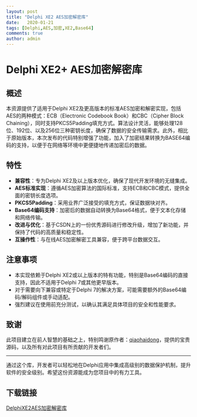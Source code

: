 ```yaml
---
layout: post
title: "Delphi XE2 AES加密解密库"
date:   2020-01-21
tags: [Delphi,AES,加密,XE2,Base64]
comments: true
author: admin
---
```

# Delphi XE2+ AES加密解密库

## 概述

本资源提供了适用于Delphi XE2及更高版本的标准AES加密和解密实现，包括AES的两种模式：ECB（Electronic Codebook Book）和CBC（Cipher Block Chaining），同时支持PKCS5Padding填充方式。算法设计灵活，能够处理128位、192位、以及256位三种密钥长度，确保了数据的安全传输需求。此外，相比于原始版本，本次发布的代码特别增强了功能，加入了加密结果转换为BASE64编码的支持，以便于在网络等环境中更便捷地传递加密后的数据。

## 特性

- **兼容性**：专为Delphi XE2及以上版本优化，确保了现代开发环境的无缝集成。
- **AES标准实现**：遵循AES加密算法的国际标准，支持ECB和CBC模式，提供全面的密钥长度选项。
- **PKCS5Padding**：采用业界广泛接受的填充方式，保证数据块对齐。
- **Base64编码支持**：加密后的数据自动转换为Base64格式，便于文本化存储和网络传输。
- **改进与优化**：基于CSDN上的一份优秀源码进行修改升级，增加了新功能，并保持了代码的高质量和稳定性。
- **互操作性**：与在线AES加密解密工具兼容，便于跨平台数据交互。

## 注意事项

- 本实现依赖于Delphi XE2或以上版本的特有功能，特别是Base64编码的直接支持，因此不适用于Delphi 7或其他更早版本。
- 对于需要向下兼容或特定于Delphi 7的解决方案，可能需要额外的Base64编码/解码组件或手动适配。
- 强烈建议在使用前充分测试，以确认其满足具体项目的安全和性能要求。

## 致谢

此项目建立在前人智慧的基础之上，特别鸣谢原作者：[qiaohaidong](http://download.csdn.net/download/qiaohaidong/9477264)，提供的宝贵源码，以及所有对此项目有所贡献的开发者们。

---

通过这个库，开发者可以轻松地在Delphi应用中集成高级别的数据保护机制，提升软件的安全级别。希望这份资源能成为您项目中的有力工具。

## 下载链接

[DelphiXE2AES加密解密库](https://pan.quark.cn/s/73bf16427fd5)
